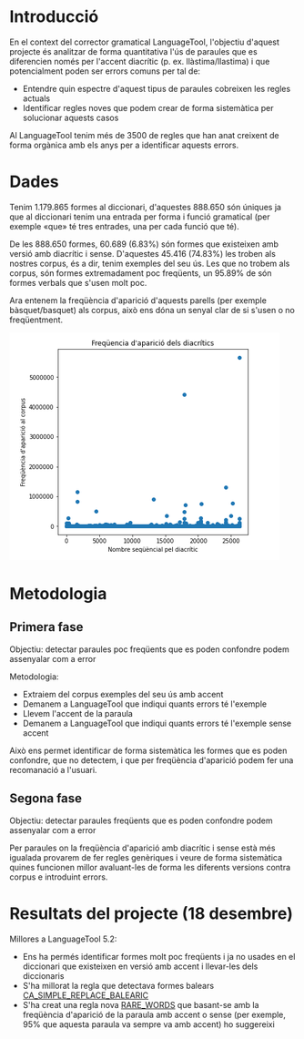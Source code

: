# Introducció

En el context del corrector gramatical LanguageTool, l'objectiu d'aquest projecte és analitzar de forma quantitativa l'ús de paraules que es diferencien només per l'accent diacrític (p. ex. llàstima/llastima) i que potencialment poden ser errors comuns per tal de:
* Entendre quin espectre d'aquest tipus de paraules cobreixen les regles actuals
* Identificar regles noves que podem crear de forma sistemàtica per solucionar aquests casos

Al LanguageTool tenim més de 3500 de regles que han anat creixent de forma orgànica amb els anys per a identificar aquests errors.

# Dades

Tenim 1.179.865 formes al diccionari, d'aquestes 888.650 són úniques ja que al diccionari tenim una entrada per forma i funció gramatical (per exemple «que» té tres entrades, una per cada funció que té).

De les 888.650 formes, 60.689 (6.83%) són formes que existeixen amb versió amb diacrític i sense. D'aquestes 45.416 (74.83%) les troben als nostres corpus, és a dir, tenim exemples del seu ús. Les que no trobem als corpus, són formes extremadament poc freqüents, un 95.89% de són formes verbals que s'usen molt poc.

Ara entenem la freqüència d'aparició d'aquests parells (per exemple bàsquet/basquet) als corpus, això ens dóna un senyal clar de si s'usen o no freqüentment.

![Freqüencia d'aparició de diacrítics](frequencia-diacritics.png)

# Metodologia 

## Primera fase

Objectiu: detectar paraules poc freqüents que es poden confondre podem assenyalar com a error

Metodologia:
* Extraiem del corpus exemples del seu ús amb accent
* Demanem a LanguageTool que indiqui quants errors té l'exemple
* Llevem l'accent de la paraula
* Demanem a LanguageTool que indiqui quants errors té l'exemple sense accent

Això ens permet identificar de forma sistemàtica les formes que es poden confondre, que no detectem, i que per freqüència d'aparició podem fer una recomanació a l'usuari.

## Segona fase

Objectiu: detectar paraules freqüents que es poden confondre podem assenyalar com a error

Per paraules on la freqüència d'aparició amb diacrític i sense està més igualada provarem de fer regles genèriques i veure de forma sistemàtica quines funcionen millor avaluant-les de forma les diferents versions contra corpus e introduint errors.


# Resultats del projecte (18 desembre)

Millores a LanguageTool 5.2:

* Ens ha permés identificar formes molt poc freqüents i ja no usades en el diccionari que existeixen en versió amb accent i llevar-les dels diccionaris
* S'ha millorat la regla que detectava formes balears [CA_SIMPLE_REPLACE_BALEARIC](https://community.languagetool.org/rule/show/CA_SIMPLE_REPLACE_BALEARIC?lang=ca)
* S'ha creat una regla nova [RARE_WORDS](https://community.languagetool.org/rule/show/RARE_WORDS?lang=ca) que basant-se amb la freqüència d'aparició de la paraula amb accent o sense (per exemple, 95% que aquesta paraula va sempre va amb accent) ho suggereixi

